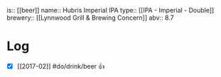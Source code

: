 is:: [[beer]]
name:: Hubris Imperial IPA
type:: [[IPA - Imperial - Double]]
brewery:: [[Lynnwood Grill & Brewing Concern]]
abv:: 8.7

# Log
- [x] [[2017-02]] #do/drink/beer 👍

